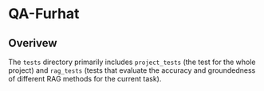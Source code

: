 # QA-Furhat

## Overivew


The `tests` directory primarily includes `project_tests` (the test for the whole project) and `rag_tests` (tests that evaluate the accuracy and groundedness of different RAG methods for the current task).
